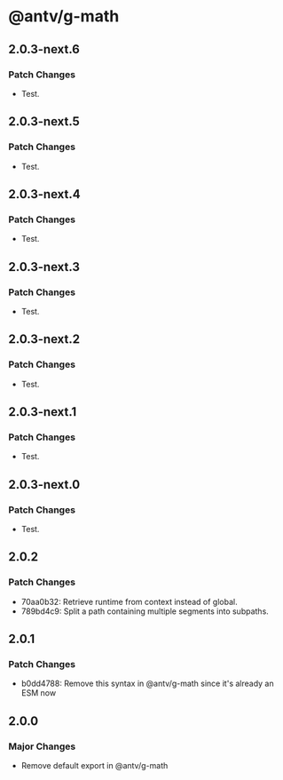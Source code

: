 # @antv/g-math

## 2.0.3-next.6

### Patch Changes

-   Test.

## 2.0.3-next.5

### Patch Changes

-   Test.

## 2.0.3-next.4

### Patch Changes

-   Test.

## 2.0.3-next.3

### Patch Changes

-   Test.

## 2.0.3-next.2

### Patch Changes

-   Test.

## 2.0.3-next.1

### Patch Changes

-   Test.

## 2.0.3-next.0

### Patch Changes

-   Test.

## 2.0.2

### Patch Changes

-   70aa0b32: Retrieve runtime from context instead of global.
-   789bd4c9: Split a path containing multiple segments into subpaths.

## 2.0.1

### Patch Changes

-   b0dd4788: Remove this syntax in @antv/g-math since it's already an ESM now

## 2.0.0

### Major Changes

-   Remove default export in @antv/g-math
